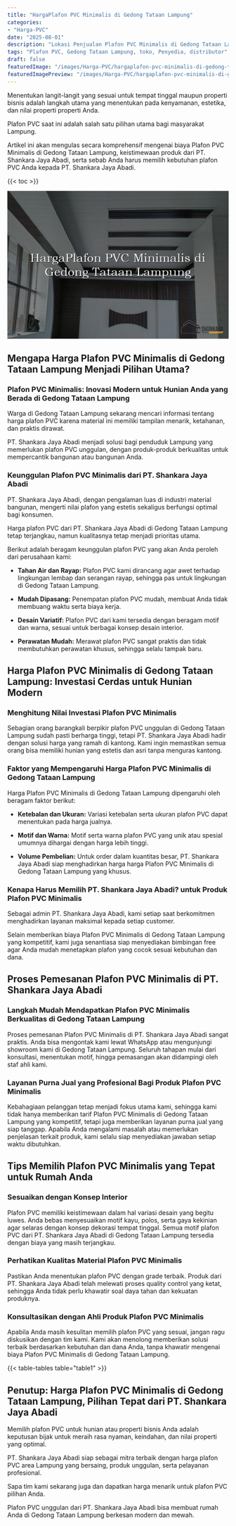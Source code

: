 ```yaml
---
title: "HargaPlafon PVC Minimalis di Gedong Tataan Lampung"
categories:
- "Harga-PVC"
date: "2025-08-01"
description: "Lokasi Penjualan Plafon PVC Minimalis di Gedong Tataan Lampung bagi hunian, office, serta ritel. Panel berkualitas, pilihan motif, variasi warna modern, beserta servis pemasangan oleh tim ahli serta jaminan resmi!|Layanan penyediaan Plafon PVC Minimalis di Gedong Tataan Lampung bagi kebutuhan rumah, perkantoran, atau toko, dengan panel berkualitas dan instalasi oleh teknisi ahli serta garansi resmi.|Pilihan Plafon PVC Minimalis di Gedong Tataan Lampung yang terpercaya untuk rumah, perkantoran, serta toko, bersama material berkualitas dan penempatan oleh tim ahli dan jaminan resmi.|Penyediaan Plafon PVC Minimalis di Gedong Tataan Lampung untuk rumah, office, serta toko, dengan material unggulan dan penempatan ditangani oleh tim berpengalaman, dilengkapi dengan garansi resmi.}"
tags: "Plafon PVC, Gedong Tataan Lampung, toko, Penyedia, distributor"
draft: false
featuredImage: "/images/Harga-PVC/hargaplafon-pvc-minimalis-di-gedong-tataan-lampung.png"
featuredImagePreview: "/images/Harga-PVC/hargaplafon-pvc-minimalis-di-gedong-tataan-lampung.png"
---
```


Menentukan langit-langit yang sesuai untuk tempat tinggal maupun properti bisnis adalah langkah utama yang menentukan pada kenyamanan, estetika, dan nilai properti properti Anda.

Plafon PVC saat ini adalah salah satu pilihan utama bagi masyarakat Lampung.

Artikel ini akan mengulas secara komprehensif mengenai biaya Plafon PVC Minimalis di Gedong Tataan Lampung, keistimewaan produk dari PT. Shankara Jaya Abadi, serta sebab Anda harus memilih kebutuhan plafon PVC Anda kepada PT. Shankara Jaya Abadi.

{{< toc >}}

![HargaPlafon PVC Minimalis di Gedong Tataan Lampung](/images/Harga-PVC/HargaPlafon-PVC-Minimalis-di-Gedong-Tataan-Lampung.png)

## Mengapa Harga Plafon PVC Minimalis di Gedong Tataan Lampung Menjadi Pilihan Utama?

### Plafon PVC Minimalis: Inovasi Modern untuk Hunian Anda yang Berada di Gedong Tataan Lampung

Warga di Gedong Tataan Lampung sekarang mencari informasi tentang harga plafon PVC karena material ini memiliki tampilan menarik, ketahanan, dan praktis dirawat.

PT. Shankara Jaya Abadi menjadi solusi bagi penduduk Lampung yang memerlukan plafon PVC unggulan, dengan produk-produk berkualitas untuk mempercantik bangunan atau bangunan Anda.

### Keunggulan Plafon PVC Minimalis dari PT. Shankara Jaya Abadi

PT. Shankara Jaya Abadi, dengan pengalaman luas di industri material bangunan, mengerti nilai plafon yang estetis sekaligus berfungsi optimal bagi konsumen.

Harga plafon PVC dari PT. Shankara Jaya Abadi di Gedong Tataan Lampung tetap terjangkau, namun kualitasnya tetap menjadi prioritas utama.

Berikut adalah beragam keunggulan plafon PVC yang akan Anda peroleh dari perusahaan kami:

- **Tahan Air dan Rayap:** Plafon PVC kami dirancang agar awet terhadap lingkungan lembap dan serangan rayap, sehingga pas untuk lingkungan di Gedong Tataan Lampung.

- **Mudah Dipasang:** Penempatan plafon PVC mudah, membuat Anda tidak membuang waktu serta biaya kerja.

- **Desain Variatif:** Plafon PVC dari kami tersedia dengan beragam motif dan warna, sesuai untuk berbagai konsep desain interior.

- **Perawatan Mudah:** Merawat plafon PVC sangat praktis dan tidak membutuhkan perawatan khusus, sehingga selalu tampak baru.

## Harga Plafon PVC Minimalis di Gedong Tataan Lampung: Investasi Cerdas untuk Hunian Modern

### Menghitung Nilai Investasi Plafon PVC Minimalis

Sebagian orang barangkali berpikir plafon PVC unggulan di Gedong Tataan Lampung sudah pasti berharga tinggi, tetapi PT. Shankara Jaya Abadi hadir dengan solusi harga yang ramah di kantong. Kami ingin memastikan semua orang bisa memiliki hunian yang estetis dan asri tanpa menguras kantong.

### Faktor yang Mempengaruhi Harga Plafon PVC Minimalis di Gedong Tataan Lampung

Harga Plafon PVC Minimalis di Gedong Tataan Lampung dipengaruhi oleh beragam faktor berikut:

- **Ketebalan dan Ukuran:** Variasi ketebalan serta ukuran plafon PVC dapat menentukan pada harga jualnya.

- **Motif dan Warna:** Motif serta warna plafon PVC yang unik atau spesial umumnya dihargai dengan harga lebih tinggi.

- **Volume Pembelian:** Untuk order dalam kuantitas besar, PT. Shankara Jaya Abadi siap menghadirkan harga harga Plafon PVC Minimalis di Gedong Tataan Lampung yang khusus.

### Kenapa Harus Memilih PT. Shankara Jaya Abadi? untuk Produk Plafon PVC Minimalis

Sebagai admin PT. Shankara Jaya Abadi, kami setiap saat berkomitmen menghadirkan layanan maksimal kepada setiap customer.

Selain memberikan biaya Plafon PVC Minimalis di Gedong Tataan Lampung yang kompetitif, kami juga senantiasa siap menyediakan bimbingan free agar Anda mudah menetapkan plafon yang cocok sesuai kebutuhan dan dana.

## Proses Pemesanan Plafon PVC Minimalis di PT. Shankara Jaya Abadi

### Langkah Mudah Mendapatkan Plafon PVC Minimalis Berkualitas di Gedong Tataan Lampung

Proses pemesanan Plafon PVC Minimalis di PT. Shankara Jaya Abadi sangat praktis. Anda bisa mengontak kami lewat WhatsApp atau mengunjungi showroom kami di Gedong Tataan Lampung. Seluruh tahapan mulai dari konsultasi, menentukan motif, hingga pemasangan akan didampingi oleh staf ahli kami.

### Layanan Purna Jual yang Profesional Bagi Produk Plafon PVC Minimalis

Kebahagiaan pelanggan tetap menjadi fokus utama kami, sehingga kami tidak hanya memberikan tarif Plafon PVC Minimalis di Gedong Tataan Lampung yang kompetitif, tetapi juga memberikan layanan purna jual yang siap tanggap. Apabila Anda mengalami masalah atau memerlukan penjelasan terkait produk, kami selalu siap menyediakan jawaban setiap waktu dibutuhkan.

## Tips Memilih Plafon PVC Minimalis yang Tepat untuk Rumah Anda

### Sesuaikan dengan Konsep Interior

Plafon PVC memiliki keistimewaan dalam hal variasi desain yang begitu luwes. Anda bebas menyesuaikan motif kayu, polos, serta gaya kekinian agar selaras dengan konsep dekorasi tempat tinggal. Semua motif plafon PVC dari PT. Shankara Jaya Abadi di Gedong Tataan Lampung tersedia dengan biaya yang masih terjangkau.

### Perhatikan Kualitas Material Plafon PVC Minimalis

Pastikan Anda menentukan plafon PVC dengan grade terbaik. Produk dari PT. Shankara Jaya Abadi telah melewati proses quality control yang ketat, sehingga Anda tidak perlu khawatir soal daya tahan dan kekuatan produknya.

### Konsultasikan dengan Ahli Produk Plafon PVC Minimalis

Apabila Anda masih kesulitan memilih plafon PVC yang sesuai, jangan ragu diskusikan dengan tim kami. Kami akan menolong memberikan solusi terbaik berdasarkan kebutuhan dan dana Anda, tanpa khawatir mengenai biaya Plafon PVC Minimalis di Gedong Tataan Lampung.

{{< table-tables table="table1" >}}

## Penutup: Harga Plafon PVC Minimalis di Gedong Tataan Lampung, Pilihan Tepat dari PT. Shankara Jaya Abadi

Memilih plafon PVC untuk hunian atau properti bisnis Anda adalah keputusan bijak untuk meraih rasa nyaman, keindahan, dan nilai properti yang optimal.

PT. Shankara Jaya Abadi siap sebagai mitra terbaik dengan harga plafon PVC area Lampung yang bersaing, produk unggulan, serta pelayanan profesional.

Sapa tim kami sekarang juga dan dapatkan harga menarik untuk plafon PVC pilihan Anda.

Plafon PVC unggulan dari PT. Shankara Jaya Abadi bisa membuat rumah Anda di Gedong Tataan Lampung berkesan modern dan mewah.
